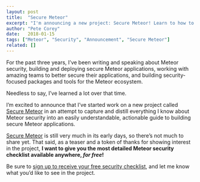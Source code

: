 ```yaml
---
layout: post
title:  "Secure Meteor"
excerpt: "I'm announcing a new project: Secure Meteor! Learn to how to secure your Meteor application from a Meteor security professional. This easy to understand and actionable guide will teach you the ins and outs of Meteor security."
author: "Pete Corey"
date:   2018-01-15
tags: ["Meteor", "Security", "Announcement", "Secure Meteor"]
related: []
---
```


For the past three years, I’ve been writing and speaking about Meteor security, building and deploying secure Meteor applications, working with amazing teams to better secure their applications, and building security-focused packages and tools for the Meteor ecosystem.

Needless to say, I’ve learned a lot over that time.

I’m excited to announce that I’ve started work on a new project called [Secure Meteor](http://www.securemeteor.com/) in an attempt to capture and distill everything I know about Meteor security into an easily understandable, actionable guide to building secure Meteor applications.

[Secure Meteor](http://www.securemeteor.com/) is still very much in its early days, so there’s not much to share yet. That said, as a teaser and a token of thanks for showing interest in the project, __I want to give you the most detailed Meteor security checklist available anywhere, _for free_!__

Be sure to [sign up to receive your free security checklist](http://www.securemeteor.com/#sign-up), and let me know what you’d like to see in the project.
